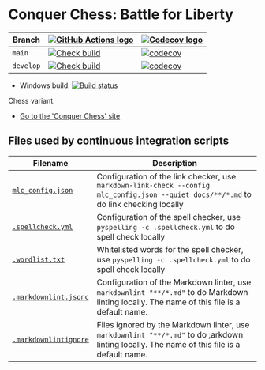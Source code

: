 # Conquer Chess: Battle for Liberty

<!-- markdownlint-disable MD013 --><!-- Badges cannot be split up over lines, hence will break 80 characters per line -->

| Branch    | [![GitHub Actions logo](images/GitHubActions.png)](https://github.com/richelbilderbeek/conquer_chess/actions)                                                                                                         | [![Codecov logo](images/Codecov.png)](https://www.codecov.io)                                                                                                            |
| --------- | --------------------------------------------------------------------------------------------------------------------------------------------------------------------------------------------------------------------- | ------------------------------------------------------------------------------------------------------------------------------------------------------------------------ |
| `main`    | [![Check build](https://github.com/richelbilderbeek/conquer_chess/actions/workflows/check_build.yaml/badge.svg?branch=main)](https://github.com/richelbilderbeek/conquer_chess/actions/workflows/check_build.yaml)    | [![codecov](https://codecov.io/gh/richelbilderbeek/conquer_chess/branch/main/graph/badge.svg?token=OWVGV7PST8)](https://codecov.io/gh/richelbilderbeek/conquer_chess)    |
| `develop` | [![Check build](https://github.com/richelbilderbeek/conquer_chess/actions/workflows/check_build.yaml/badge.svg?branch=develop)](https://github.com/richelbilderbeek/conquer_chess/actions/workflows/check_build.yaml) | [![codecov](https://codecov.io/gh/richelbilderbeek/conquer_chess/branch/develop/graph/badge.svg?token=OWVGV7PST8)](https://codecov.io/gh/richelbilderbeek/conquer_chess) |


- Windows build: [![Build status](https://ci.appveyor.com/api/projects/status/rom1qe03qfl84ky1?svg=true)](https://ci.appveyor.com/project/richelbilderbeek/conquer-chess)

<!-- markdownlint-enable MD013 -->

Chess variant.

- [Go to the 'Conquer Chess' site](https://richelbilderbeek.github.io/conquer_chess/)

## Files used by continuous integration scripts

<!-- markdownlint-disable MD013 --><!-- Tables cannot be split up over lines, hence will break 80 characters per line -->

| Filename                                   | Description                                                                                                                                 |
| ------------------------------------------ | ------------------------------------------------------------------------------------------------------------------------------------------- |
| [`mlc_config.json`](mlc_config.json)         | Configuration of the link checker, use `markdown-link-check --config mlc_config.json --quiet docs/**/*.md` to do link checking locally      |
| [`.spellcheck.yml`](.spellcheck.yml)         | Configuration of the spell checker, use `pyspelling -c .spellcheck.yml` to do spell check locally                                           |
| [`.wordlist.txt`](.wordlist.txt)             | Whitelisted words for the spell checker, use `pyspelling -c .spellcheck.yml` to do spell check locally                                      |
| [`.markdownlint.jsonc`](.markdownlint.jsonc) | Configuration of the Markdown linter, use `markdownlint "**/*.md"` to do Markdown linting locally. The name of this file is a default name. |
| [`.markdownlintignore`](.markdownlintignore) | Files ignored by the Markdown linter, use `markdownlint "**/*.md"` to do ;arkdown linting locally. The name of this file is a default name. |

<!-- markdownlint-enable MD013 -->
